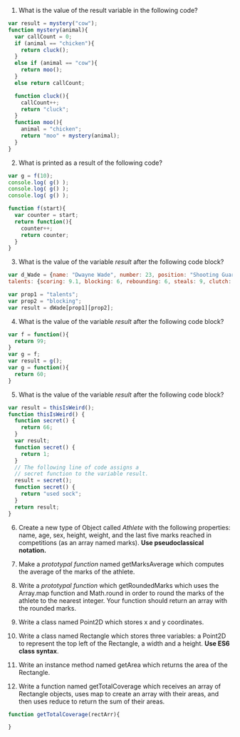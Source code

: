 1. What is the value of the result variable in the following code?
  ```javascript
  var result = mystery("cow");
  function mystery(animal){
    var callCount = 0;
    if (animal == "chicken"){
      return cluck();
    }
    else if (animal == "cow"){
      return moo();
    }
    else return callCount;

    function cluck(){
      callCount++;
      return "cluck";
    }
    function moo(){
      animal = "chicken";
      return "moo" + mystery(animal);
    }
  }
  ```  

2. What is printed as a result of the following code?
  ```Javascript
  var g = f(10);
  console.log( g() );
  console.log( g() );
  console.log( g() );

  function f(start){
    var counter = start;
    return function(){
      counter++;
      return counter;
    }
  }
  ```  

3. What is the value of the variable *result* after the following code block?

```javascript
var d_Wade = {name: "Dwayne Wade", number: 23, position: "Shooting Guard",  
talents: {scoring: 9.1, blocking: 6, rebounding: 6, steals: 9, clutch: 9}  };

var prop1 = "talents";
var prop2 = "blocking";
var result = dWade[prop1][prop2];
```

4. What is the value of the variable *result* after the following code block?
```javascript
var f = function(){
  return 99;
}
var g = f;
var result = g();
var g = function(){
  return 60;
}
```

5. What is the value of the variable *result* after the following code block?
```javascript
var result = thisIsWeird();
function thisIsWeird() {
  function secret() {
    return 66;
  }
  var result;
  function secret() {
    return 1;
  }
  // The following line of code assigns a
  // secret function to the variable result.
  result = secret();
  function secret() {
    return "used sock";
  }
  return result;
}
```
6. Create a new type of Object called *Athlete* with the following properties: name, age, sex, height, weight, and the last five marks reached in competitions (as an array named marks). **Use pseudoclassical notation.**

7. Make a *prototypal function* named getMarksAverage which computes the average of the marks of the athlete.

8. Write a *prototypal function* which getRoundedMarks which uses the Array.map function and Math.round in order to round the marks of the athlete to the nearest integer. Your function should return an array with the rounded marks.

9. Write a class named Point2D which stores x and y coordinates.

10. Write a class named Rectangle which stores three variables: a Point2D to represent the top left of the Rectangle, a width and a height. **Use ES6 class syntax**.

11. Write an instance method named getArea which returns the area of the Rectangle.

12. Write a function named getTotalCoverage which receives an array of Rectangle objects, uses map to create an array with their areas, and then uses reduce to return the sum of their areas.
```javascript
function getTotalCoverage(rectArr){

}
```
